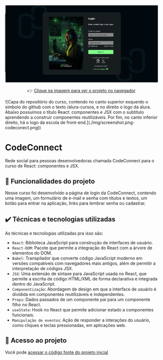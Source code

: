 <p align="center">
  <a href="https://janamirelly.github.io/projeto-codeconnect/" target="_blank">
    <img src="./img/screenshot.png-codeconect.png" alt="" style="max-width: 100%; height: auto;" />
  </a>
</p>

<p align="center">
  👉 <a href="https://janamirelly.github.io/projeto-codeconnect/" target="_blank">
    Clique na imagem para ver o projeto no navegador
  </a>
</p>
![Capa do repositório do curso, contendo no canto superior esquerdo o símbolo do github com o texto /alura-cursos, e no direito o logo da alura. Abaixo possuímos o título React: componentes e JSX com o subtítulo aprendendo a construir componentes reutilizáveis. Por fim, no canto inferior direito, há o logo da escola de front-end.](./img/screenshot.png-codeconect.png))

# CodeConnect

Rede social para pessoas desenvolvedoras chamada CodeConnect para o curso de React: componentes e JSX.

## 🔨 Funcionalidades do projeto

Nesse curso foi desenvolvido a página de login da CodeConnect, contendo uma imagem, um formulário de e-mail e senha com títulos e textos, um botão para entrar na aplicação, links para lembrar senha ou cadastrar.

## ✔️ Técnicas e tecnologias utilizadas

As técnicas e tecnologias utilizadas pra isso são:

- `React`: Biblioteca JavaScript para construção de interfaces de usuário.
- `React-DOM`: Pacote que permite a integração do React com a árvore de elementos do DOM.
- `Babel`: Transpilador que converte código JavaScript moderno em versões compatíveis com navegadores mais antigos, além de permitir a interpretação de códigos JSX.
- `JSX`: Uma extensão de sintaxe para JavaScript usada no React, que permite a escrita de código HTML/XML de forma declarativa e integrada dentro do JavaScript.
- `Componentização`: Abordagem de design em que a interface de usuário é dividida em componentes reutilizáveis e independentes.
- `Props`: Dados passados de um componente pai para um componente filho no React.
- `useState`: Hook no React que permite adicionar estado a componentes funcionais.
- `Manipulação de eventos`: Ação de responder a interações do usuário, como cliques e teclas pressionadas, em aplicações web.

## 📁 Acesso ao projeto

Você pode [acessar o código fonte do projeto inicial]()


